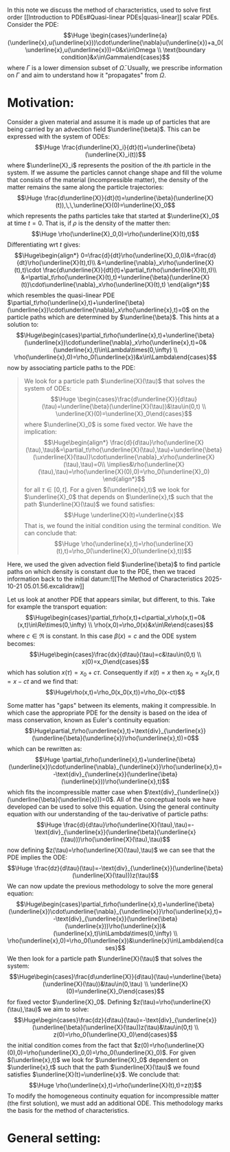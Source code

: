 
In this note we discuss the method of characteristics, used to solve first order [[Introduction to PDEs#Quasi-linear PDEs|quasi-linear]] scalar PDEs. Consider the PDE:$$\Huge \begin{cases}\underline{a}(\underline{x},u(\underline{x}))\cdot\underline{\nabla}u(\underline{x})+a_0(\underline{x},u(\underline{x}))=0&x\in\Omega \\
\text{boundary condition}&x\in\Gamma\end{cases}$$where $\Gamma$ is a lower dimension subset of $\bar\Omega$. Usually, we prescribe information on $\Gamma$ and aim to understand how it "propagates" from $\Omega$.

# Motivation:

Consider a given material and assume it is made up of particles that are being carried by an advection field $\underline{\beta}$. This can be expressed with the system of ODEs:$$\Huge \frac{d\underline{X}_i}{dt}(t)=\underline{\beta}(\underline{X}_i(t))$$where $\underline{X}_i$ represents the position of the $i$th particle in the system. If we assume the particles cannot change shape and fill the volume that consists of the material (incompressible matter), the density of the matter remains the same along the particle trajectories:$$\Huge \frac{d\underline{X}}{dt}(t)=\underline{\beta}(\underline{X}(t)),\,\,\underline{X}(0)=\underline{X}_0$$which represents the paths particles take that started at $\underline{X}_0$ at time $t=0$. That is, if $\rho$ is the density of the matter then:$$\Huge \rho(\underline{X}_0,0)=\rho(\underline{X}(t),t)$$Differentiating wrt $t$ gives:$$\Huge\begin{align*}
0=\frac{d}{dt}\rho(\underline{X}_0,0)&=\frac{d}{dt}\rho(\underline{X}(t),t)\\
&=\underline{\nabla}_x\rho(\underline{X}(t),t)\cdot \frac{d\underline{X}}{dt}(t)+\partial_t\rho(\underline{X}(t),t)\\
&=\partial_t\rho(\underline{X}(t),t)+\underline{\beta}(\underline{X}(t))\cdot\underline{\nabla}_x\rho(\underline{X}(t),t)
\end{align*}$$which resembles the quasi-linear PDE $\partial_t\rho(\underline{x},t)+\underline{\beta}(\underline{x})\cdot\underline{\nabla}_x\rho(\underline{x},t)=0$ on the particle paths which are determined by $\underline{\beta}$. This hints at a solution to:$$\Huge\begin{cases}\partial_t\rho(\underline{x},t)+\underline{\beta}(\underline{x})\cdot\underline{\nabla}_x\rho(\underline{x},t)=0&(\underline{x},t)\in\Lambda\times(0,\infty) \\
\rho(\underline{x},0)=\rho_0(\underline{x})&x\in\Lambda\end{cases}$$now by associating particle paths to the PDE:
> We look for a particle path $\underline{X}(\tau)$ that solves the system of ODEs:$$\Huge \begin{cases}\frac{d\underline{X}}{d\tau}(\tau)=\underline{\beta}(\underline{X}(\tau))&\tau\in(0,t) \\
\underline{X}(0)=\underline{X}_0\end{cases}$$where $\underline{X}_0$ is some fixed vector.
>We have the implication:$$\Huge\begin{align*}
\frac{d}{d\tau}\rho(\underline{X}(\tau),\tau)&=\partial_t\rho(\underline{X}(\tau),\tau)+\underline{\beta}(\underline{X}(\tau))\cdot\underline{\nabla}_x\rho(\underline{X}(\tau),\tau)=0\\
\implies&\rho(\underline{X}(\tau),\tau)=\rho(\underline{X}(0),0)=\rho_0(\underline{X}_0)
\end{align*}$$for all $\tau\in[0,t]$.
>For a given $(\underline{x},t)$ we look for $\underline{X}_0$ that depends on $\underline{x},t$ such that the path $\underline{X}(\tau)$ we found satisfies:$$\Huge \underline{X}(t)=\underline{x}$$That is, we found the initial condition using the terminal condition. We can conclude that:$$\Huge \rho(\underline{x},t)=\rho(\underline{X}(t),t)=\rho_0(\underline{X}_0(\underline{x},t))$$

Here, we used the given advection field $\underline{\beta}$ to find particle paths on which density is constant due to the PDE, then we traced information back to the initial datum:![[The Method of Characteristics 2025-10-21 05.01.56.excalidraw]]

Let us look at another PDE that appears similar, but different, to this. Take for example the transport equation:$$\Huge\begin{cases}\partial_t\rho(x,t)+c\partial_x\rho(x,t)=0&(x,t)\in\Re\times(0,\infty) \\
\rho(x,0)=\rho_0(x)&x\in\Re\end{cases}$$where $c\in\Re$ is constant. In this case $\beta(x)=c$ and the ODE system becomes:$$\Huge\begin{cases}\frac{dx}{d\tau}(\tau)=c&\tau\in(0,t) \\
x(0)=x_0\end{cases}$$which has solution $x(\tau)=x_0+c\tau$. Consequently if $x(t)=x$ then $x_0=x_0(x,t)=x-ct$ and we find that:$$\Huge\rho(x,t)=\rho_0(x_0(x,t))=\rho_0(x-ct)$$

Some matter has "gaps" between its elements, making it compressible. In which case the appropriate PDE for the density is based on the idea of mass conservation, known as Euler's continuity equation:$$\Huge\partial_t\rho(\underline{x},t)+\text{div}_{\underline{x}}(\underline{\beta}(\underline{x})\rho(\underline{x},t))=0$$which can be rewritten as:$$\Huge \partial_t\rho(\underline{x},t)+\underline{\beta}(\underline{x})\cdot\underline{\nabla}_{\underline{x}}\rho(\underline{x},t)=-\text{div}_{\underline{x}}(\underline{\beta}(\underline{x}))\rho(\underline{x},t)$$which fits the incompressible matter case when $\text{div}_{\underline{x}}(\underline{\beta}(\underline{x}))=0$. All of the conceptual tools we have developed can be used to solve this equation. Using the general continuity equation with our understanding of the tau-derivative of particle paths:$$\Huge \frac{d}{d\tau}\rho(\underline{X}(\tau),\tau)=-\text{div}_{\underline{x}}(\underline{\beta}(\underline{x}(\tau)))\rho(\underline{X}(\tau),\tau)$$now defining $z(\tau)=\rho(\underline{X}(\tau),\tau)$ we can see that the PDE implies the ODE:$$\Huge \frac{dz}{d\tau}(\tau)=-\text{div}_{\underline{x}}(\underline{\beta}(\underline{X}(\tau)))z(\tau)$$We can now update the previous methodology to solve the more general equation:$$\Huge\begin{cases}\partial_t\rho(\underline{x},t)+\underline{\beta}(\underline{x})\cdot\underline{\nabla}_{\underline{x}}\rho(\underline{x},t)=-\text{div}_{\underline{x}}(\underline{\beta}(\underline{x}))\rho(\underline{x})&(\underline{x},t)\in\Lambda\times(0,\infty) \\
\rho(\underline{x},0)=\rho_0(\underline{x})&\underline{x}\in\Lambda\end{cases}$$We then look for a particle path $\underline{X}(\tau)$ that solves the system:$$\Huge\begin{cases}\frac{d\underline{X}}{d\tau}(\tau)=\underline{\beta}(\underline{X}(\tau))&\tau\in(0,\tau) \\
\underline{X}(0)=\underline{X}_0\end{cases}$$for fixed vector $\underline{X}_0$. Defining $z(\tau)=\rho(\underline{X}(\tau),\tau)$ we aim to solve:$$\Huge\begin{cases}\frac{dz}{d\tau}(\tau)=-\text{div}_{\underline{x}}(\underline{\beta}(\underline{X}(\tau))z(\tau)&\tau\in(0,t) \\
z(0)=\rho_0(\underline{X}_0)\end{cases}$$the initial condition comes from the fact that $z(0)=\rho(\underline{X}(0),0)=\rho(\underline{X}_0,0)=\rho_0(\underline{X}_0)$. For given $(\underline{x},t)$ we look for $\underline{X}_0$ dependent on $\underline{x},t$ such that the path $\underline{X}(\tau)$ we found satisfies $\underline{X}(t)=\underline{x}$. We conclude that:$$\Huge \rho(\underline{x},t)=\rho(\underline{X}(t),t)=z(t)$$To modify the homogeneous continuity equation for incompressible matter (the first solution), we must add an additional ODE. This methodology marks the basis for the method of characteristics.

# General setting:

